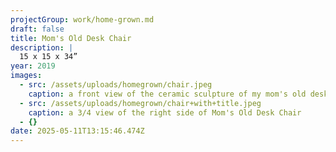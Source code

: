 ```yaml
---
projectGroup: work/home-grown.md
draft: false
title: Mom's Old Desk Chair
description: |
  15 x 15 x 34”
year: 2019
images:
  - src: /assets/uploads/homegrown/chair.jpeg
    caption: a front view of the ceramic sculpture of my mom's old desk chair
  - src: /assets/uploads/homegrown/chair+with+title.jpeg
    caption: a 3/4 view of the right side of Mom's Old Desk Chair
  - {}
date: 2025-05-11T13:15:46.474Z
---
```


